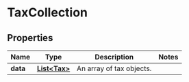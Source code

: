 
# TaxCollection

## Properties
Name | Type | Description | Notes
------------ | ------------- | ------------- | -------------
**data** | [**List&lt;Tax&gt;**](Tax.md) | An array of tax objects. | 



